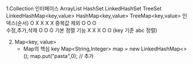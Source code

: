 1.Collection 인터페이스
                    ArrayList    HashSet    LinkedHashSet   TreeSet     LinkedHashMap<key,value>    HashMap<key,value>  TreeMap<key,value>
인덱스(순서)         O              X            X              X        X
중복값 제외                         O            O              O       
수정,추가,삭제                                                           O                             O                    O
기본 정렬 기능       X              X            X              O        O (key 기준 abc 정렬)


2. Map<key, value>
    - Map의 핵심 key
    Map<String,Integer> map = new LinkedHashMap<>();
    map.put("pasta",0);   //   추가 

